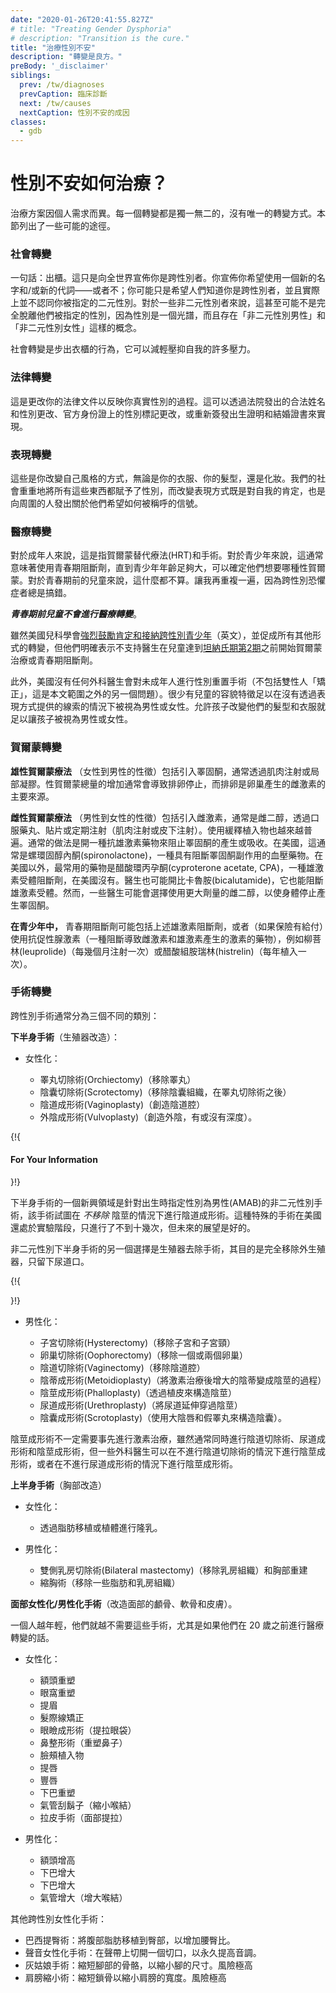 ```yaml
---
date: "2020-01-26T20:41:55.827Z"
# title: "Treating Gender Dysphoria"
# description: "Transition is the cure."
title: "治療性別不安"
description: "轉變是良方。"
preBody: '_disclaimer'
siblings:
  prev: /tw/diagnoses
  prevCaption: 臨床診斷
  next: /tw/causes
  nextCaption: 性別不安的成因
classes:
  - gdb
---
```


<!-- # How is Gender Dysphoria Treated? -->

# 性別不安如何治療？

<!-- Treatment options vary significantly depending on the individual person's needs. Every single transition is unique, and there is no one way to transition. This section is a list of possible pathways. -->
治療方案因個人需求而異。每一個轉變都是獨一無二的，沒有唯一的轉變方式。本節列出了一些可能的途徑。

<!-- ### Social Transition -->
### 社會轉變

<!-- In a phrase: coming out of the closet. This is simply announcing to the world that you are transgender. You announce that you wish to use a new name and/or new pronouns – or not; you may just wish for people to know that you are trans and do not actually identify with your assigned binary gender. For some non-binary people this may not even be a full step away from their assignment, since gender is a spectrum and there is such a thing as a "non-binary man" and a "non-binary woman". -->
一句話：出櫃。這只是向全世界宣佈你是跨性別者。你宣佈你希望使用一個新的名字和/或新的代詞——或者不；你可能只是希望人們知道你是跨性別者，並且實際上並不認同你被指定的二元性別。對於一些非二元性別者來說，這甚至可能不是完全脫離他們被指定的性別，因為性別是一個光譜，而且存在「非二元性別男性」和「非二元性別女性」這樣的概念。

<!-- A social transition is the act of stepping out of the closet, and it can relieve a lot of stress from the suppression of oneself. -->
社會轉變是步出衣櫃的行為，它可以減輕壓抑自我的許多壓力。

<!-- ### Legal Transition -->
### 法律轉變

<!-- This is the process of changing your legal documents to reflect your true gender. This may be through a legal name and gender change issued by a court, through a change of gender marker on an official ID, or through re-issuing of birth certificates and marriage licenses. -->
這是更改你的法律文件以反映你真實性別的過程。這可以透過法院發出的合法姓名和性別更改、官方身份證上的性別標記更改，或重新簽發出生證明和結婚證書來實現。

<!-- ### Presentational Transition -->
### 表現轉變

<!-- These are changes to how you style yourself, be it your clothes, your hair, or the use of makeup. Our society heavily genders all of these things, and switching presentation is both affirming to one's self and also sends cues to those around them about how they wish to be addressed. -->
這些是你改變自己風格的方式，無論是你的衣服、你的髮型，還是化妝。我們的社會重重地將所有這些東西都賦予了性別，而改變表現方式既是對自我的肯定，也是向周圍的人發出關於他們希望如何被稱呼的信號。

<!-- ### Medical Transition -->
### 醫療轉變

<!-- For adults, this is hormone replacement therapy and surgery. For adolescents, this often means puberty blockers until the teen is old enough to be certain of which gonadal hormone they want to have. For prepubescents, this is nothing. Let me repeat that again, since transphobes keep getting it wrong. -->
對於成年人來說，這是指賀爾蒙替代療法(HRT)和手術。對於青少年來說，這通常意味著使用青春期阻斷劑，直到青少年年齡足夠大，可以確定他們想要哪種性賀爾蒙。對於青春期前的兒童來說，這什麼都不算。讓我再重複一遍，因為跨性別恐懼症者總是搞錯。

<!-- ***PREPUBESCENT CHILDREN DO NOT MEDICALLY TRANSITION***. -->
***青春期前兒童不會進行醫療轉變***。

<!-- While the American Academy of Pediatrics [strongly encourages the validation and acceptance of transgender youth](https://pediatrics.aappublications.org/content/pediatrics/early/2018/09/13/peds.2018-2162.full.pdf), and the enabling of all other forms of transition, they explicitly do not support doctors beginning either hormone therapy or puberty blockers until a child has reached [Tanner stage 2](https://en.wikipedia.org/wiki/Tanner_scale). -->
雖然美國兒科學會[強烈鼓勵肯定和接納跨性別青少年](https://pediatrics.aappublications.org/content/pediatrics/early/2018/09/13/peds.2018-2162.full.pdf)（英文），並促成所有其他形式的轉變，但他們明確表示不支持醫生在兒童達到[坦納氏期第2期](https://zh.wikipedia.org/wiki/%E8%B0%AD%E7%BA%B3%E6%A0%87%E5%87%86)之前開始賀爾蒙治療或青春期阻斷劑。

<!-- Furthermore, no surgeon in the United States will perform a gender altering surgery on a minor (excluding intersex "corrections", which is a whole other problem outside the scope of this article). Very few children have strong enough features to be read as either male or female without clues provided through presentation. Allowing a child to change their hair and clothes is all that is needed for the child to be seen as male or female. -->
此外，美國沒有任何外科醫生會對未成年人進行性別重置手術（不包括雙性人「矯正」，這是本文範圍之外的另一個問題）。很少有兒童的容貌特徵足以在沒有透過表現方式提供的線索的情況下被視為男性或女性。允許孩子改變他們的髮型和衣服就足以讓孩子被視為男性或女性。

<!-- ### Hormonal Transition -->
### 賀爾蒙轉變

<!-- **Masculinizing hormone therapy** (female to male sexual characteristics) consists of the introduction of testosterone, usually via intramuscular injection or topical gel. The increase in total gonadal hormones typically causes a cessation of ovulation, which is the source of the majority of estrogen produced in the ovaries. -->
**雄性賀爾蒙療法** （女性到男性的性徵）包括引入睪固酮，通常透過肌肉注射或局部凝膠。性賀爾蒙總量的增加通常會導致排卵停止，而排卵是卵巢產生的雌激素的主要來源。

<!-- **Feminizing hormone therapy** (male to female sexual characteristics) consists of the introduction of estrogen, typically estradiol, via oral pills, patches, or regular injections (intramuscular or subcutaneous). The use of slow dispensing implants is also becoming more and more common. It is also common practice to prescribe an anti-androgen to block testosterone production or absorption. In the United States this is usually spironolactone, a blood pressure medication which has a testosterone blocking side-effect. Outside of the US, the most common drug is cyproterone acetate, an androgen receptor blocker, which is not available in the US. Doctors may also prescribe bicalutamide, which also blocks androgen receptors. However, some doctors may simply opt to use larger estradiol doses in order to cause the body to halt testosterone production. -->
**雌性賀爾蒙療法** （男性到女性的性徵）包括引入雌激素，通常是雌二醇，透過口服藥丸、貼片或定期注射（肌肉注射或皮下注射）。使用緩釋植入物也越來越普遍。通常的做法是開一種抗雄激素藥物來阻止睪固酮的產生或吸收。在美國，這通常是螺環固醇內酮(spironolactone)，一種具有阻斷睪固酮副作用的血壓藥物。在美國以外，最常用的藥物是醋酸環丙孕酮(cyproterone acetate, CPA)，一種雄激素受體阻斷劑，在美國沒有。醫生也可能開比卡魯胺(bicalutamide)，它也能阻斷雄激素受體。然而，一些醫生可能會選擇使用更大劑量的雌二醇，以使身體停止產生睪固酮。

<!-- **In adolescents**, puberty blockers may involve the above androgen blockers, or (if it is covered by insurance) the use of an antigonadotropic (a drug which blocks the hormones that cause the production of estrogen and androgen) such as leuprolide acetate (a shot delivered every few months) or histrelin acetate (an annual implant). -->
**在青少年中，** 青春期阻斷劑可能包括上述雄激素阻斷劑，或者（如果保險有給付）使用抗促性腺激素（一種阻斷導致雌激素和雄激素產生的激素的藥物），例如柳菩林(leuprolide)（每幾個月注射一次）或醋酸組胺瑞林(histrelin)（每年植入一次）。


<!-- ### Surgical Transition -->
### 手術轉變

<!-- Transgender surgeries are typically divided into three separate categories: -->
跨性別手術通常分為三個不同的類別：

<!-- **Bottom Surgery** (modifications to genitals): -->
**下半身手術**（生殖器改造）：

<!-- - Feminizing: -->
- 女性化：

  <!-- - Orchiectomy (removal of the testicles)
  - Scrotectomy (removal of scrotal tissue, following orchiectomy)
  - Vaginoplasty (creation of a vaginal cavity)
  - Vulvoplasty (creation of a vulva, with or without depth). -->
  - 睪丸切除術(Orchiectomy)（移除睪丸）
  - 陰囊切除術(Scrotectomy)（移除陰囊組織，在睪丸切除術之後）
  - 陰道成形術(Vaginoplasty)（創造陰道腔）
  - 外陰成形術(Vulvoplasty)（創造外陰，有或沒有深度）。

{!{ <div class="gutter"><div class="card"><div class="card-body"><h4 class="card-title">For Your Information</h4> }!}

<!-- A newly developing area of bottom surgery is in AMAB non-binary operations which attempt to perform vaginoplasty *without* the removal of the penis. This particular surgery is extremely experimental and has been performed less than a dozen times in the United States, but the outlook for the future is good. -->
下半身手術的一個新興領域是針對出生時指定性別為男性(AMAB)的非二元性別手術，該手術試圖在 *不移除* 陰莖的情況下進行陰道成形術。這種特殊的手術在美國還處於實驗階段，只進行了不到十幾次，但未來的展望是好的。

<!-- An additional option for non-binary bottom surgery is genital nullification surgery, which aims to completely remove the external genitalia, leaving only a urethral opening. -->
非二元性別下半身手術的另一個選擇是生殖器去除手術，其目的是完全移除外生殖器，只留下尿道口。

{!{ </div></div></div> }!}

<!-- - Masculinizing: -->
- 男性化：

  <!-- - Hysterectomy (removal of uterus and cervix)
  - Oophorectomy (removal of one or both ovaries)
  - Vaginectomy (removal of vaginal cavity)
  - Metoidioplasty (a process which turns the enlarged clitoris after hormone therapy into a penis)
  - Phalloplasty (construction of a penis from skin grafting)
  - Urethroplasty (extension of the urethral canal through the phallus)
  - Scrotoplasty (use of labia majora and false testicles to construct a scrotum). -->
  - 子宮切除術(Hysterectomy)（移除子宮和子宮頸）
  - 卵巢切除術(Oophorectomy)（移除一個或兩個卵巢）
  - 陰道切除術(Vaginectomy)（移除陰道腔）
  - 陰蒂成形術(Metoidioplasty)（將激素治療後增大的陰蒂變成陰莖的過程）
  - 陰莖成形術(Phalloplasty)（透過植皮來構造陰莖）
  - 尿道成形術(Urethroplasty)（將尿道延伸穿過陰莖）
  - 陰囊成形術(Scrotoplasty)（使用大陰唇和假睪丸來構造陰囊）。

<!-- Phalloplasty does not necessarily require previous hormone therapy, and while it is common to perform vaginectomy, urethroplasty, and phalloplasty at the same time, some surgeons can perform phalloplasty without vaginectomy or phalloplasty without urethroplasty.   -->
陰莖成形術不一定需要事先進行激素治療，雖然通常同時進行陰道切除術、尿道成形術和陰莖成形術，但一些外科醫生可以在不進行陰道切除術的情況下進行陰莖成形術，或者在不進行尿道成形術的情況下進行陰莖成形術。

<!-- **Top Surgery** (modifications to the chest) -->
**上半身手術**（胸部改造）

<!-- - Feminizing: -->
- 女性化：
  
  <!-- - Breast augmentation via fat transfer or implants. -->
  - 透過脂肪移植或植體進行隆乳。

<!-- - Masculinizing: -->
- 男性化：

  <!-- - Bilateral mastectomy (breast tissue removal) with chest reconstruction
  - Breast reduction (some fat and breast tissue removal) -->
  - 雙側乳房切除術(Bilateral mastectomy)（移除乳房組織）和胸部重建
  - 縮胸術（移除一些脂肪和乳房組織）

<!-- **Facial Feminization / Masculinization Surgery** (modifications to the skull, cartilage, and skin on the face). -->
**面部女性化/男性化手術**（改造面部的顱骨、軟骨和皮膚）。

  <!-- The younger a person is, the less they will need these surgeries, especially if they medically transition prior to the age of 20. -->
  一個人越年輕，他們就越不需要這些手術，尤其是如果他們在 20 歲之前進行醫療轉變的話。

<!-- - Feminizing: -->
- 女性化：

  <!-- - Forehead recontouring
  - Eye socket recontouring
  - Brow lift
  - Hairline correction
  - Blepharoplasty (lifting of eye bags)
  - Rhinoplasty (reshaping of the nose)
  - Cheek implants
  - Lip lift
  - Lip filling
  - Jaw recontouring
  - Tracheal shave (adam's apple reduction)
  - Rhytidectomy (face lift) -->
  - 額頭重塑
  - 眼窩重塑
  - 提眉
  - 髮際線矯正
  - 眼瞼成形術（提拉眼袋）
  - 鼻整形術（重塑鼻子）
  - 臉頰植入物
  - 提唇
  - 豐唇
  - 下巴重塑
  - 氣管刮鬍子（縮小喉結）
  - 拉皮手術（面部提拉）

<!-- - Masculinizing: -->
- 男性化：

  <!-- - Forehead augmentation
  - Jaw augmentation
  - Chin augmentation
  - Tracheal augmentation (adam's apple enlargement) -->
  - 額頭增高
  - 下巴增大
  - 下巴增大
  - 氣管增大（增大喉結）

<!-- Other Trans Feminine Surgeries: -->
其他跨性別女性化手術：

<!-- - Brazilian Butt Lift: Fat from the belly is transplanted into the butt in order to increase hip to waist ratio.
- Voice Feminization Surgery: An incision is performed in the vocal cords in order to permanently raise the pitch.
- Cinderella Surgery: Bones in the foot are shortened in order to reduce foot size. EXTREMELY RISKY
- Shoulder Reduction: The collar bone is shortened to reduce the width of the shoulders. EXTREMELY RISKY -->

- 巴西提臀術：將腹部脂肪移植到臀部，以增加腰臀比。
- 聲音女性化手術：在聲帶上切開一個切口，以永久提高音調。
- 灰姑娘手術：縮短腳部的骨骼，以縮小腳的尺寸。風險極高
- 肩膀縮小術：縮短鎖骨以縮小肩膀的寬度。風險極高


